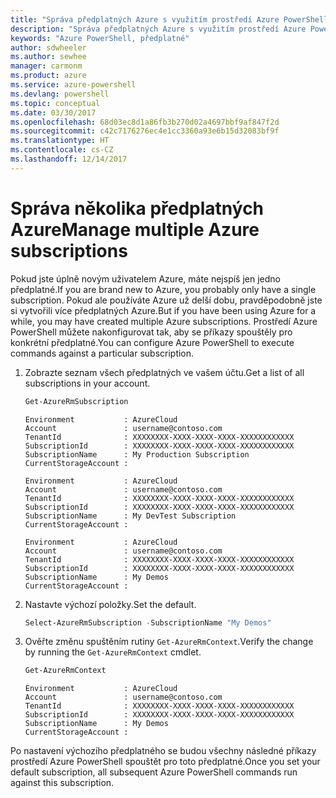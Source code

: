 ```yaml
---
title: "Správa předplatných Azure s využitím prostředí Azure PowerShell | Dokumentace Microsoftu"
description: "Správa předplatných Azure s využitím prostředí Azure PowerShell"
keywords: "Azure PowerShell, předplatné"
author: sdwheeler
ms.author: sewhee
manager: carmonm
ms.product: azure
ms.service: azure-powershell
ms.devlang: powershell
ms.topic: conceptual
ms.date: 03/30/2017
ms.openlocfilehash: 68d03ec8d1a86fb3b270d02a4697bbf9af847f2d
ms.sourcegitcommit: c42c7176276ec4e1cc3360a93e6b15d32083bf9f
ms.translationtype: HT
ms.contentlocale: cs-CZ
ms.lasthandoff: 12/14/2017
---
```

# <a name="manage-multiple-azure-subscriptions"></a><span data-ttu-id="00a15-104">Správa několika předplatných Azure</span><span class="sxs-lookup"><span data-stu-id="00a15-104">Manage multiple Azure subscriptions</span></span>

<span data-ttu-id="00a15-105">Pokud jste úplně novým uživatelem Azure, máte nejspíš jen jedno předplatné.</span><span class="sxs-lookup"><span data-stu-id="00a15-105">If you are brand new to Azure, you probably only have a single subscription.</span></span> <span data-ttu-id="00a15-106">Pokud ale používáte Azure už delší dobu, pravděpodobně jste si vytvořili více předplatných Azure.</span><span class="sxs-lookup"><span data-stu-id="00a15-106">But if you have been using Azure for a while, you may have created multiple Azure subscriptions.</span></span> <span data-ttu-id="00a15-107">Prostředí Azure PowerShell můžete nakonfigurovat tak, aby se příkazy spouštěly pro konkrétní předplatné.</span><span class="sxs-lookup"><span data-stu-id="00a15-107">You can configure Azure PowerShell to execute commands against a particular subscription.</span></span>

1. <span data-ttu-id="00a15-108">Zobrazte seznam všech předplatných ve vašem účtu.</span><span class="sxs-lookup"><span data-stu-id="00a15-108">Get a list of all subscriptions in your account.</span></span>

    ```powershell
    Get-AzureRmSubscription
    ```

    ```
    Environment           : AzureCloud
    Account               : username@contoso.com
    TenantId              : XXXXXXXX-XXXX-XXXX-XXXX-XXXXXXXXXXXX
    SubscriptionId        : XXXXXXXX-XXXX-XXXX-XXXX-XXXXXXXXXXXX
    SubscriptionName      : My Production Subscription
    CurrentStorageAccount :

    Environment           : AzureCloud
    Account               : username@contoso.com
    TenantId              : XXXXXXXX-XXXX-XXXX-XXXX-XXXXXXXXXXXX
    SubscriptionId        : XXXXXXXX-XXXX-XXXX-XXXX-XXXXXXXXXXXX
    SubscriptionName      : My DevTest Subscription
    CurrentStorageAccount :

    Environment           : AzureCloud
    Account               : username@contoso.com
    TenantId              : XXXXXXXX-XXXX-XXXX-XXXX-XXXXXXXXXXXX
    SubscriptionId        : XXXXXXXX-XXXX-XXXX-XXXX-XXXXXXXXXXXX
    SubscriptionName      : My Demos
    CurrentStorageAccount :
    ```

2. <span data-ttu-id="00a15-109">Nastavte výchozí položky.</span><span class="sxs-lookup"><span data-stu-id="00a15-109">Set the default.</span></span>

    ```powershell
    Select-AzureRmSubscription -SubscriptionName "My Demos"
    ```

3. <span data-ttu-id="00a15-110">Ověřte změnu spuštěním rutiny `Get-AzureRmContext`.</span><span class="sxs-lookup"><span data-stu-id="00a15-110">Verify the change by running the `Get-AzureRmContext` cmdlet.</span></span>

    ```powershell
    Get-AzureRmContext
    ```

    ```
    Environment           : AzureCloud
    Account               : username@contoso.com
    TenantId              : XXXXXXXX-XXXX-XXXX-XXXX-XXXXXXXXXXXX
    SubscriptionId        : XXXXXXXX-XXXX-XXXX-XXXX-XXXXXXXXXXXX
    SubscriptionName      : My Demos
    CurrentStorageAccount :
    ```

<span data-ttu-id="00a15-111">Po nastavení výchozího předplatného se budou všechny následné příkazy prostředí Azure PowerShell spouštět pro toto předplatné.</span><span class="sxs-lookup"><span data-stu-id="00a15-111">Once you set your default subscription, all subsequent Azure PowerShell commands run against this subscription.</span></span>
